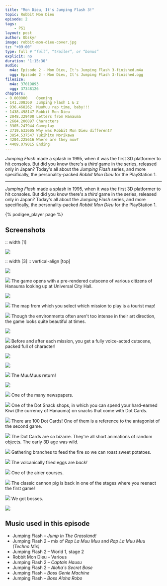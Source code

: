 ```yaml
---
title: "Mon Dieu, It's Jumping Flash 3!"
topic: Robbit Mon Dieu
episode: 2
tags:
    - PS1
layout: post
author: Obskyr
image: robbit-mon-dieu-cover.jpg
tz: "+09:00"
type: full # “full”, “trailer”, or “bonus”
explicit: no
duration: '1:15:30'
audio:
  m4a: Episode 2 - Mon Dieu, It's Jumping Flash 3-finished.m4a
  ogg: Episode 2 - Mon Dieu, It's Jumping Flash 3-finished.ogg
filesize:
  m4a: 37019893
  ogg: 37348126
chapters:
- 0.000000    Opening
- 141.308360  Jumping Flash 1 & 2
- 936.468262  MuuMuu rap time, baby!!!
- 1438.498147 Robbit Mon Dieu
- 2048.329400 Letters from Hanauma
- 2684.200897 Characters
- 3305.247944 Gameplay
- 3719.633605 Why was Robbit Mon Dieu different?
- 3854.537547 Yukihito Morikawa
- 4204.225616 Where are they now?
- 4409.079015 Ending
---
```


*Jumping Flash* made a splash in 1995, when it was the first 3D platformer to hit consoles. But did you know there's a *third* game in the series, released only in Japan? Today's all about the *Jumping Flash* series, and more specifically, the personality-packed *Robbit Mon Dieu* for the PlayStation 1.

-----

*Jumping Flash* made a splash in 1995, when it was the first 3D platformer to hit consoles. But did you know there's a *third* game in the series, <span class="no-blurb">released </span>only in Japan? Today's all about the *Jumping Flash* series, and more specifically, the personality-packed *Robbit Mon Dieu* for <span class="no-blurb">the </span>PlayStation 1.

{% podigee_player page %}

## Screenshots

:: width [1]

![](robbit-mon-dieu-cover.jpg)

:: width [3]
:: vertical-align [top]

![](robbit-mon-dieu-1.png)

![](robbit-mon-dieu-2.png)
The game opens with a pre-rendered cutscene of various citizens of Hanauma looking up at Universal City Hall.

![](robbit-mon-dieu-3.png)

![](robbit-mon-dieu-4.png)
The map from which you select which mission to play is a tourist map!

![](robbit-mon-dieu-5.png)
Though the environments often aren't too intense in their art direction, the game looks quite beautiful at times. 

![](robbit-mon-dieu-7.png)

![](robbit-mon-dieu-8.png)
Before and after each mission, you get a fully voice-acted cutscene, packed full of character!

![](robbit-mon-dieu-9.png)

![](robbit-mon-dieu-10.png)

![](robbit-mon-dieu-11.png)
The MuuMuus return!

![](robbit-mon-dieu-12.png)

![](2020-05-31-003724.png)
One of the many newspapers.

![](2020-05-31-031539.png)
One of the Dot Snack shops, in which you can spend your hard-earned Kiwi (the currency of Hanauma) on snacks that come with Dot Cards.

![](2020-05-30-201542.png)
There are 100 Dot Cards! One of them is a reference to the antagonist of the second game.

![](2020-05-30-201524.png)
The Dot Cards are *so* bizarre. They're all short animations of random objects. The early 3D age was wild.

![](2020-06-01-021032.png)
Gathering branches to feed the fire so we can roast sweet potatoes.

![](2020-05-30-195920.png)
The volcanically fried eggs are *back!*

![](2020-06-01-030344.png)
One of the airier courses.

![](2020-05-31-231629.png)
The classic cannon pig is back in one of the stages where you reenact the first game!

![](2020-05-30-212635.png)
We got bosses.

![](2020-05-30-204846.png)

## Music used in this episode

- Jumping Flash – *Jump In The Grassland!*
- Jumping Flash 2 – mix of *Rap La Muu Muu* and *Rap La Muu Muu (Techno Mix)*
- Jumping Flash 2 – World 1, stage 2
- Robbit Mon Dieu – Various
- Jumping Flash 2 – *Captain Hausu*
- Jumping Flash 2 – *Aloha's Secret Base*
- Jumping Flash – *Boss Genie Machine*
- Jumping Flash – *Boss Aloha Robo*

